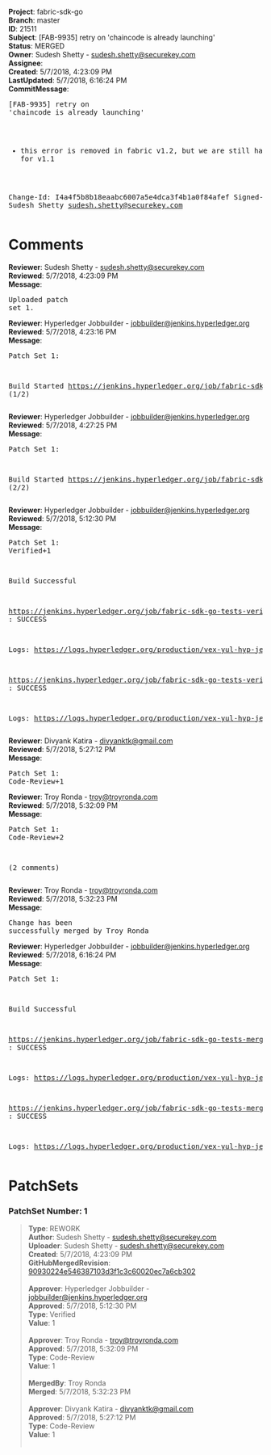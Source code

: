 <strong>Project</strong>: fabric-sdk-go<br><strong>Branch</strong>: master<br><strong>ID</strong>: 21511<br><strong>Subject</strong>: [FAB-9935] retry on 'chaincode is already launching'<br><strong>Status</strong>: MERGED<br><strong>Owner</strong>: Sudesh Shetty - sudesh.shetty@securekey.com<br><strong>Assignee</strong>:<br><strong>Created</strong>: 5/7/2018, 4:23:09 PM<br><strong>LastUpdated</strong>: 5/7/2018, 6:16:24 PM<br><strong>CommitMessage</strong>:<br><pre>[FAB-9935] retry on 'chaincode is already launching'

- this error is removed in fabric v1.2, but we are still
handling it for v1.1


Change-Id: I4a4f5b8b18eaabc6007a5e4dca3f4b1a0f84afef
Signed-off-by: Sudesh Shetty <sudesh.shetty@securekey.com>
</pre><h1>Comments</h1><strong>Reviewer</strong>: Sudesh Shetty - sudesh.shetty@securekey.com<br><strong>Reviewed</strong>: 5/7/2018, 4:23:09 PM<br><strong>Message</strong>: <pre>Uploaded patch set 1.</pre><strong>Reviewer</strong>: Hyperledger Jobbuilder - jobbuilder@jenkins.hyperledger.org<br><strong>Reviewed</strong>: 5/7/2018, 4:23:16 PM<br><strong>Message</strong>: <pre>Patch Set 1:

Build Started https://jenkins.hyperledger.org/job/fabric-sdk-go-tests-verify-s390x/2543/ (1/2)</pre><strong>Reviewer</strong>: Hyperledger Jobbuilder - jobbuilder@jenkins.hyperledger.org<br><strong>Reviewed</strong>: 5/7/2018, 4:27:25 PM<br><strong>Message</strong>: <pre>Patch Set 1:

Build Started https://jenkins.hyperledger.org/job/fabric-sdk-go-tests-verify-x86_64/2641/ (2/2)</pre><strong>Reviewer</strong>: Hyperledger Jobbuilder - jobbuilder@jenkins.hyperledger.org<br><strong>Reviewed</strong>: 5/7/2018, 5:12:30 PM<br><strong>Message</strong>: <pre>Patch Set 1: Verified+1

Build Successful 

https://jenkins.hyperledger.org/job/fabric-sdk-go-tests-verify-s390x/2543/ : SUCCESS

Logs: https://logs.hyperledger.org/production/vex-yul-hyp-jenkins-3/fabric-sdk-go-tests-verify-s390x/2543

https://jenkins.hyperledger.org/job/fabric-sdk-go-tests-verify-x86_64/2641/ : SUCCESS

Logs: https://logs.hyperledger.org/production/vex-yul-hyp-jenkins-3/fabric-sdk-go-tests-verify-x86_64/2641</pre><strong>Reviewer</strong>: Divyank Katira - divyanktk@gmail.com<br><strong>Reviewed</strong>: 5/7/2018, 5:27:12 PM<br><strong>Message</strong>: <pre>Patch Set 1: Code-Review+1</pre><strong>Reviewer</strong>: Troy Ronda - troy@troyronda.com<br><strong>Reviewed</strong>: 5/7/2018, 5:32:09 PM<br><strong>Message</strong>: <pre>Patch Set 1: Code-Review+2

(2 comments)</pre><strong>Reviewer</strong>: Troy Ronda - troy@troyronda.com<br><strong>Reviewed</strong>: 5/7/2018, 5:32:23 PM<br><strong>Message</strong>: <pre>Change has been successfully merged by Troy Ronda</pre><strong>Reviewer</strong>: Hyperledger Jobbuilder - jobbuilder@jenkins.hyperledger.org<br><strong>Reviewed</strong>: 5/7/2018, 6:16:24 PM<br><strong>Message</strong>: <pre>Patch Set 1:

Build Successful 

https://jenkins.hyperledger.org/job/fabric-sdk-go-tests-merge-x86_64/657/ : SUCCESS

Logs: https://logs.hyperledger.org/production/vex-yul-hyp-jenkins-3/fabric-sdk-go-tests-merge-x86_64/657

https://jenkins.hyperledger.org/job/fabric-sdk-go-tests-merge-s390x/606/ : SUCCESS

Logs: https://logs.hyperledger.org/production/vex-yul-hyp-jenkins-3/fabric-sdk-go-tests-merge-s390x/606</pre><h1>PatchSets</h1><h3>PatchSet Number: 1</h3><blockquote><strong>Type</strong>: REWORK<br><strong>Author</strong>: Sudesh Shetty - sudesh.shetty@securekey.com<br><strong>Uploader</strong>: Sudesh Shetty - sudesh.shetty@securekey.com<br><strong>Created</strong>: 5/7/2018, 4:23:09 PM<br><strong>GitHubMergedRevision</strong>: [90930224e546387103d3f1c3c60020ec7a6cb302](https://github.com/hyperledger/fabric-sdk-go/commit/90930224e546387103d3f1c3c60020ec7a6cb302)<br><br><strong>Approver</strong>: Hyperledger Jobbuilder - jobbuilder@jenkins.hyperledger.org<br><strong>Approved</strong>: 5/7/2018, 5:12:30 PM<br><strong>Type</strong>: Verified<br><strong>Value</strong>: 1<br><br><strong>Approver</strong>: Troy Ronda - troy@troyronda.com<br><strong>Approved</strong>: 5/7/2018, 5:32:09 PM<br><strong>Type</strong>: Code-Review<br><strong>Value</strong>: 1<br><br><strong>MergedBy</strong>: Troy Ronda<br><strong>Merged</strong>: 5/7/2018, 5:32:23 PM<br><br><strong>Approver</strong>: Divyank Katira - divyanktk@gmail.com<br><strong>Approved</strong>: 5/7/2018, 5:27:12 PM<br><strong>Type</strong>: Code-Review<br><strong>Value</strong>: 1<br><br></blockquote>